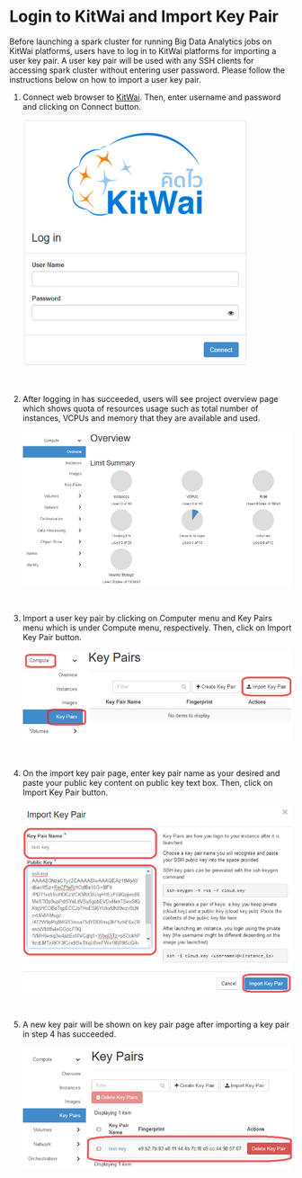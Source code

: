 # Login to KitWai and Import Key Pair 

Before launching a spark cluster for running Big Data Analytics jobs on KitWai platforms, users have to log in to KitWai platforms for importing  a user key pair. A  user key pair will be used with any SSH clients for accessing spark cluster without entering user password. Please follow the instructions below on how to import a user key pair.

1. Connect web browser to [KitWai](https://kitwai.com). Then, enter username and password and clicking on Connect button.

   <img src="loginpage.png" width="400">

   ​

2. After logging in has succeeded, users will see project overview page which shows quota of resources usage such as total number of instances, VCPUs and memory that they are available and used.

   <img src="overviewpage.png" width="600">

   ​

3. Import a user key pair by clicking on Computer menu and Key Pairs menu which is under Compute menu, respectively. Then, click on Import Key Pair button.

   <img src="importkeypair-1.png" width="600">

   ​

4. On the import key pair page, enter key pair name as your desired and paste your public key content on public key text box. Then, click on Import Key Pair button.

   <img src="importkeypair-2.png" width="600">

   ​

5. A new key pair will be shown on key pair page after importing a key pair in step 4 has succeeded.

   <img src="importkeypair-3.png" width="600">

   ​


